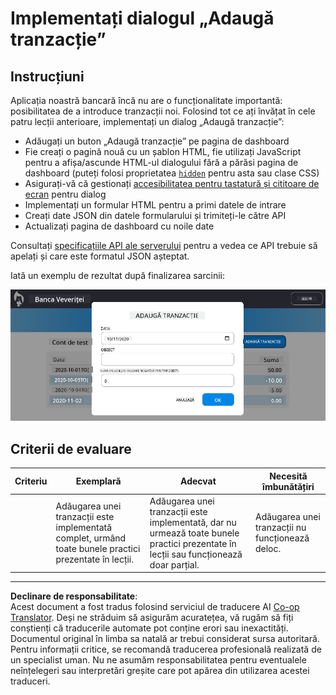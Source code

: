 <!--
CO_OP_TRANSLATOR_METADATA:
{
  "original_hash": "f23a868536c07da991b1d4e773161e25",
  "translation_date": "2025-08-27T23:06:28+00:00",
  "source_file": "7-bank-project/4-state-management/assignment.md",
  "language_code": "ro"
}
-->
# Implementați dialogul „Adaugă tranzacție”

## Instrucțiuni

Aplicația noastră bancară încă nu are o funcționalitate importantă: posibilitatea de a introduce tranzacții noi.
Folosind tot ce ați învățat în cele patru lecții anterioare, implementați un dialog „Adaugă tranzacție”:

- Adăugați un buton „Adaugă tranzacție” pe pagina de dashboard
- Fie creați o pagină nouă cu un șablon HTML, fie utilizați JavaScript pentru a afișa/ascunde HTML-ul dialogului fără a părăsi pagina de dashboard (puteți folosi proprietatea [`hidden`](https://developer.mozilla.org/docs/Web/HTML/Global_attributes/hidden) pentru asta sau clase CSS)
- Asigurați-vă că gestionați [accesibilitatea pentru tastatură și cititoare de ecran](https://developer.paciellogroup.com/blog/2018/06/the-current-state-of-modal-dialog-accessibility/) pentru dialog
- Implementați un formular HTML pentru a primi datele de intrare
- Creați date JSON din datele formularului și trimiteți-le către API
- Actualizați pagina de dashboard cu noile date

Consultați [specificațiile API ale serverului](../api/README.md) pentru a vedea ce API trebuie să apelați și care este formatul JSON așteptat.

Iată un exemplu de rezultat după finalizarea sarcinii:

![Captură de ecran care arată un exemplu de dialog „Adaugă tranzacție”](../../../../translated_images/dialog.93bba104afeb79f12f65ebf8f521c5d64e179c40b791c49c242cf15f7e7fab15.ro.png)

## Criterii de evaluare

| Criteriu | Exemplară                                                                                         | Adecvat                                                                                                                | Necesită îmbunătățiri                        |
| -------- | ------------------------------------------------------------------------------------------------- | ---------------------------------------------------------------------------------------------------------------------- | --------------------------------------------|
|          | Adăugarea unei tranzacții este implementată complet, urmând toate bunele practici prezentate în lecții. | Adăugarea unei tranzacții este implementată, dar nu urmează toate bunele practici prezentate în lecții sau funcționează doar parțial. | Adăugarea unei tranzacții nu funcționează deloc. |

---

**Declinare de responsabilitate**:  
Acest document a fost tradus folosind serviciul de traducere AI [Co-op Translator](https://github.com/Azure/co-op-translator). Deși ne străduim să asigurăm acuratețea, vă rugăm să fiți conștienți că traducerile automate pot conține erori sau inexactități. Documentul original în limba sa natală ar trebui considerat sursa autoritară. Pentru informații critice, se recomandă traducerea profesională realizată de un specialist uman. Nu ne asumăm responsabilitatea pentru eventualele neînțelegeri sau interpretări greșite care pot apărea din utilizarea acestei traduceri.